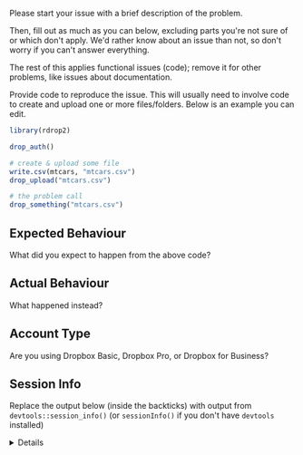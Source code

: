 Please start your issue with a brief description of the problem.

Then, fill out as much as you can below, excluding parts you're not sure of or which don't apply. We'd rather know about an issue than not, so don't worry if you can't answer everything.

The rest of this applies functional issues (code); remove it for other problems, like issues about documentation.

Provide code to reproduce the issue. This will usually need to involve code to create and upload one or more files/folders. Below is an example you can edit.

```r
library(rdrop2)

drop_auth()

# create & upload some file
write.csv(mtcars, "mtcars.csv")
drop_upload("mtcars.csv")

# the problem call
drop_something("mtcars.csv")
```


## Expected Behaviour

What did you expect to happen from the above code?


## Actual Behaviour

What happened instead?


## Account Type

Are you using Dropbox Basic, Dropbox Pro, or Dropbox for Business?


## Session Info

Replace the output below (inside the backticks) with output from `devtools::session_info()` (or `sessionInfo()` if you don't have `devtools` installed)

<details><pre>

```r
> devtools::session_info()
Session info -----------------------------------------------------------------------
 setting  value
 version  R version 3.4.1 (2017-06-30)
 system   x86_64, linux-gnu
 ui       RStudio (1.0.153)
 language (EN)
 collate  en_US.UTF-8
 tz       America/New_York
 date     2017-10-01

Packages ---------------------------------------------------------------------------
 package   * version date       source
 base      * 3.4.2   2017-09-29 local
 compiler    3.4.2   2017-09-29 local
 datasets  * 3.4.2   2017-09-29 local
 devtools    1.13.3  2017-08-02 CRAN (R 3.4.1)
 digest      0.6.12  2017-01-27 CRAN (R 3.4.0)
 graphics  * 3.4.2   2017-09-29 local
 grDevices * 3.4.2   2017-09-29 local
 memoise     1.1.0   2017-04-21 CRAN (R 3.4.0)
 methods   * 3.4.2   2017-09-29 local
 stats     * 3.4.2   2017-09-29 local
 tools       3.4.2   2017-09-29 local
 utils     * 3.4.2   2017-09-29 local
 withr       2.0.0   2017-07-28 cran (@2.0.0)
```

</pre></details>
